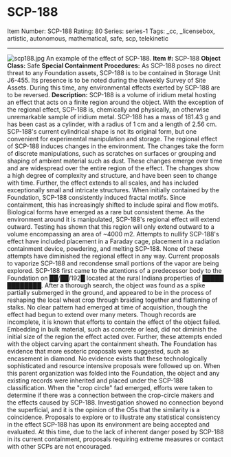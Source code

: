 # SCP-188
Item Number: SCP-188
Rating: 80
Series: series-1
Tags: _cc, _licensebox, artistic, autonomous, mathematical, safe, scp, telekinetic

---

![scp188.jpg](https://scp-wiki.wdfiles.com/local--files/scp-188/scp188.jpg)
An example of the effect of SCP-188.
**Item #:** SCP-188
**Object Class:** Safe
**Special Containment Procedures:** As SCP-188 poses no direct threat to any Foundation assets, SCP-188 is to be contained in Storage Unit J6-455. Its presence is to be noted during the biweekly Survey of Site Assets. During this time, any environmental effects exerted by SCP-188 are to be reversed.
**Description:** SCP-188 is a volume of iridium metal hosting an effect that acts on a finite region around the object. With the exception of the regional effect, SCP-188 is, chemically and physically, an otherwise unremarkable sample of iridium metal. SCP-188 has a mass of 181.43 g and has been cast as a cylinder, with a radius of 1 cm and a length of 2.56 cm. SCP-188's current cylindrical shape is not its original form, but one convenient for experimental manipulation and storage.
The regional effect of SCP-188 induces changes in the environment. The changes take the form of discrete manipulations, such as scratches on surfaces or grouping and shaping of ambient material such as dust. These changes emerge over time and are widespread over the entire region of the effect. The changes show a high degree of complexity and structure, and have been seen to change with time. Further, the effect extends to all scales, and has included exceptionally small and intricate structures. When initially contained by the Foundation, SCP-188 consistently induced fractal motifs. Since containment, this has increasingly shifted to include spiral and flow motifs. Biological forms have emerged as a rare but consistent theme.
As the environment around it is manipulated, SCP-188's regional effect will extend outward. Testing has shown that this region will only extend outward to a volume encompassing an area of ~4000 m2.
Attempts to nullify SCP-188's effect have included placement in a Faraday cage, placement in a radiation containment device, powdering, and melting SCP-188. None of these attempts have diminished the regional effect in any way. Current proposals to vaporize SCP-188 and recondense small portions of the vapor are being explored.
SCP-188 first came to the attentions of a predecessor body to the Foundation on ██/██/192█ located at the rural Indiana properties of █████ ████████. After a thorough search, the object was found as a spike partially submerged in the ground, and appeared to be in the process of reshaping the local wheat crop through braiding together and flattening of stalks. No clear pattern had emerged at time of acquisition, though the effect had begun to extend over many meters. Though records are incomplete, it is known that efforts to contain the effect of the object failed. Embedding in bulk material, such as concrete or lead, did not diminish the initial size of the region the effect acted over. Further, these attempts ended with the object carving apart the containment sheath. The Foundation has evidence that more esoteric proposals were suggested, such as encasement in diamond. No evidence exists that these technologically sophisticated and resource intensive proposals were followed up on.
When this parent organization was folded into the Foundation, the object and any existing records were inherited and placed under the SCP-188 classification. When the "crop circle" fad emerged, efforts were taken to determine if there was a connection between the crop-circle makers and the effects caused by SCP-188. Investigation showed no connection beyond the superficial, and it is the opinion of the O5s that the similarity is a coincidence.
Proposals to explore or to illustrate any statistical consistency in the effect SCP-188 has upon its environment are being accepted and evaluated. At this time, due to the lack of inherent danger posed by SCP-188 in its current containment, proposals requiring extreme measures or contact with other SCPs are not encouraged.